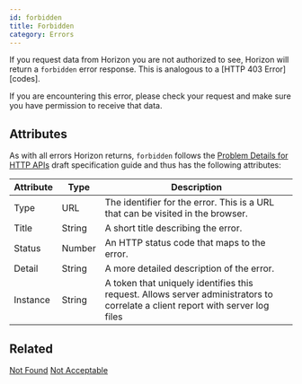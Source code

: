 ```yaml
---
id: forbidden
title: Forbidden
category: Errors
---
```


If you request data from Horizon you are not authorized to see, Horizon will return a `forbidden` error response. This is analogous to a [HTTP 403
Error][codes].

If you are encountering this error, please check your request and make sure you have permission to receive that data.

## Attributes

As with all errors Horizon returns, `forbidden` follows the [Problem Details for HTTP APIs](https://tools.ietf.org/html/draft-ietf-appsawg-http-problem-00) draft specification guide and thus has the following attributes:

| Attribute | Type   | Description                                                                                                                     |
| --------- | ----   | ------------------------------------------------------------------------------------------------------------------------------- |
| Type      | URL    | The identifier for the error.  This is a URL that can be visited in the browser.                                                |
| Title     | String | A short title describing the error.                                                                                             |
| Status    | Number | An HTTP status code that maps to the error.                                                                                     |
| Detail    | String | A more detailed description of the error.                                                                                       |
| Instance  | String | A token that uniquely identifies this request. Allows server administrators to correlate a client report with server log files  |


## Related

[Not Found](./not-found.md)
[Not Acceptable](./not-acceptable.md)
